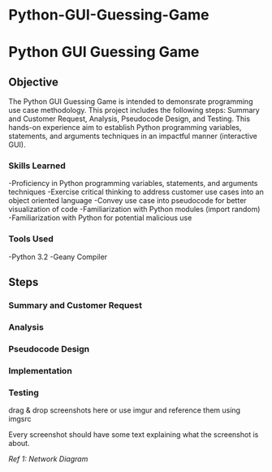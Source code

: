 # Python-GUI-Guessing-Game
# Python GUI Guessing Game
## Objective
The Python GUI Guessing Game is intended to demonsrate programming use case methodology. This project includes the following steps: Summary and Customer Request, Analysis, Pseudocode Design, and Testing. This hands-on experience aim to establish Python programming variables, statements, and arguments techniques in an impactful manner (interactive GUI).

### Skills Learned
-Proficiency in  Python programming variables, statements, and arguments techniques
-Exercise critical thinking to address customer use cases into an object oriented language
-Convey use case into pseudocode for better visualization of code
-Familiarization with Python modules (import random)
-Familiarization with Python for potential malicious use
  
### Tools Used
-Python 3.2
-Geany Compiler

## Steps

### Summary and Customer Request
### Analysis
### Pseudocode Design
### Implementation
### Testing

drag & drop screenshots here or use imgur and reference them using imgsrc

Every screenshot should have some text explaining what the screenshot is about.

*Ref 1: Network Diagram*
